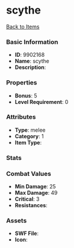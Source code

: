 # scythe



[Back to Items](../items.md)

### Basic Information

- **ID**: 9902168
- **Name**: scythe
- **Description**: 

### Properties

- **Bonus**: 5
- **Level Requirement**: 0

### Attributes

- **Type**: melee
- **Category**: 1
- **Item Type**: 

### Stats


### Combat Values

- **Min Damage**: 25
- **Max Damage**: 49
- **Critical**: 3
- **Resistances**: 

### Assets

- **SWF File**: 
- **Icon**: 

